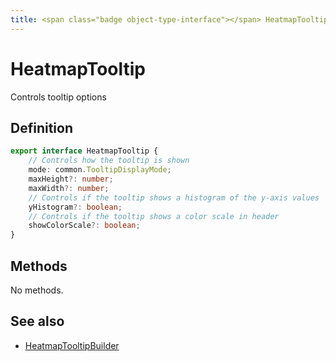 ```yaml
---
title: <span class="badge object-type-interface"></span> HeatmapTooltip
---
```

# <span class="badge object-type-interface"></span> HeatmapTooltip

Controls tooltip options

## Definition

```typescript
export interface HeatmapTooltip {
	// Controls how the tooltip is shown
	mode: common.TooltipDisplayMode;
	maxHeight?: number;
	maxWidth?: number;
	// Controls if the tooltip shows a histogram of the y-axis values
	yHistogram?: boolean;
	// Controls if the tooltip shows a color scale in header
	showColorScale?: boolean;
}

```
## Methods

No methods.
## See also

 * <span class="badge builder"></span> [HeatmapTooltipBuilder](./builder-HeatmapTooltipBuilder.md)
